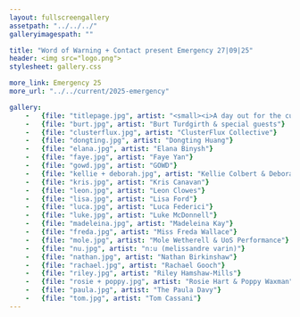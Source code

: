 ```yaml
---
layout: fullscreengallery
assetpath: "../../../"
galleryimagespath: ""

title: "Word of Warning + Contact present Emergency 27|09|25"
header: <img src="logo.png">
stylesheet: gallery.css

more_link: Emergency 25
more_url: "../../current/2025-emergency"

gallery:
    -   {file: "titlepage.jpg", artist: "<small><i>A day out for the curious at Contact, Sat 27 Sep 2025</i></small> · Action Hero"}
    -   {file: "burt.jpg", artist: "Burt Turdgirth & special guests"}
    -   {file: "clusterflux.jpg", artist: "ClusterFlux Collective"} 
    -   {file: "dongting.jpg", artist: "Dongting Huang"}
    -   {file: "elana.jpg", artist: "Elana Binysh"} 
    -   {file: "faye.jpg", artist: "Faye Yan"}
    -   {file: "gowd.jpg", artist: "GOWD"} 
    -   {file: "kellie + deborah.jpg", artist: "Kellie Colbert & Deborah Newton"}
    -   {file: "kris.jpg", artist: "Kris Canavan"}
    -   {file: "leon.jpg", artist: "Leon Clowes"}
    -   {file: "lisa.jpg", artist: "Lisa Ford"}
    -   {file: "luca.jpg", artist: "Luca Federici"}
    -   {file: "luke.jpg", artist: "Luke McDonnell"}
    -   {file: "madeleina.jpg", artist: "Madeleina Kay"}
    -   {file: "freda.jpg", artist: "Miss Freda Wallace"} 
    -   {file: "mole.jpg", artist: "Mole Wetherell & UoS Performance"}
    -   {file: "nu.jpg", artist: "n:u (melissandre varin)"}
    -   {file: "nathan.jpg", artist: "Nathan Birkinshaw"}
    -   {file: "rachael.jpg", artist: "Rachael Gooch"}
    -   {file: "riley.jpg", artist: "Riley Hamshaw-Mills"}
    -   {file: "rosie + poppy.jpg", artist: "Rosie Hart & Poppy Waxman"}
    -   {file: "paula.jpg", artist: "The Paula Davy"}
    -   {file: "tom.jpg", artist: "Tom Cassani"} 
---
```

